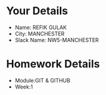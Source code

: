<!--

The title for your pull request should be made in this format

CITY CLASS_NO - FIRST_NAME LAST_NAME - MODULE - WEEK_NO

For example,

London Class 7 - Chris Owen - HTMl/CSS - Week 1

-->

# Your Details

- Name: REFIK GULAK
- City: MANCHESTER
- Slack Name: NW5-MANCHESTER

# Homework Details

- Module:GIT & GITHUB
- Week:1
